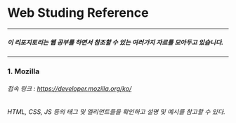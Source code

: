 # Web Studing Reference
---------------------------------
##### 이 리포지토리는 웹 공부를 하면서 참조할 수 있는 여러가지 자료를 모아두고 있습니다.
---------------------------------
### 1. Mozilla

###### 접속 링크 : https://developer.mozilla.org/ko/
###### HTML, CSS, JS 등의 태그 및 엘리먼트들을 확인하고 설명 및 예시를 참고할 수 있다.
